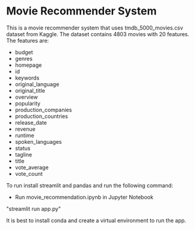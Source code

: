 # Movie Recommender System

This is a movie recommender system that uses tmdb_5000_movies.csv dataset from Kaggle. The dataset contains 4803 movies with 20 features. The features are:

- budget
- genres
- homepage
- id
- keywords
- original_language
- original_title
- overview
- popularity
- production_companies
- production_countries
- release_date
- revenue
- runtime
- spoken_languages
- status
- tagline
- title
- vote_average
- vote_count


To run install streamlit and pandas and run the following command:

- Run movie_recommendation.ipynb in Jupyter Notebook

"streamlit run app.py"

It is best to install conda and create a virtual environment to run the app.